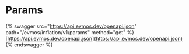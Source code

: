 # Params

{% swagger src="https://api.evmos.dev/openapi.json" path="/evmos/inflation/v1/params" method="get" %}
[https://api.evmos.dev/openapi.json](https://api.evmos.dev/openapi.json)
{% endswagger %}
